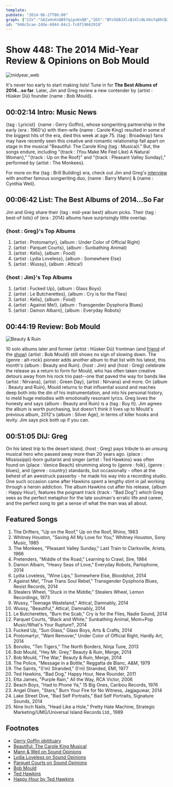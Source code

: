 ```yaml
---
template: 
pubdate: "2014-06-27T00:00"
graph: {"21V":"SAZxHsKnQB97qipsKnQB","2D5":"BFn5EBJXlcBJXlcBLV6n7q8hCBJXlcBJXlceRBqrBJXlczZIiABFFQzBJXlcBFFQzBJ1Rl"}
id: "946c5cae-2dde-484d-84c1-fc8f19662918"
---
```






# Show 448: The 2014 Mid-Year Review & Opinions on Bob Mould

![midyear_web](https://static.soundopinions.org/images/2014/midyear_web.jpg)

It's never too early to start making lists! Tune in for **The Best Albums of 2014…so far**. Later, Jim and Greg review a new contender by {artist : Hüsker Dü} founder {name : Bob Mould}.



## 00:02:14 Intro: Music News

{tag : Lyricist}  {name : Gerry Goffin}, whose songwriting partnership in the early {era : 1960's} with then-wife {name : Carole King} resulted in some of the biggest hits of the era, died this week at age 75. {tag : Broadway} fans may have recently seen this creative and romantic relationship fall apart on stage in the musical "Beautiful: The Carole King {tag : Musica}l." But, the songs endure, including "{track : (You Make Me Feel Like) A Natural Woman}," "{track : Up on the Roof}" and "{track : Pleasant Valley Sunday}," performed by {artist : The Monkees}.

For more on the {tag : Brill Building} era, check out Jim and Greg's [interview](http://www.soundopinions.org/show/291) with another famous songwriting duo, {name : Barry Mann} & {name : Cynthia Weil}.



## 00:06:42 List: The Best Albums of 2014...So Far

Jim and Greg share their {tag : mid-year best} album picks. Their {tag : best-of lists} of {era : 2014} albums have surprisingly little overlap.


### {host : Greg}'s Top Albums

1. {artist : Protomartyr}, {album : Under Color of Official Right}
2. {artist : Parquet Courts}, {album : Sunbathing Animal}
3. {artist : Kelis}, {album : Food}
4. {artist : Lydia Loveless}, {album : Somewhere Else}
5. {artist : Wussy}, {album : Attica!}


### {host : Jim}'s Top Albums

1. {artist : Fucked Up}, {album : Glass Boys}
2. {artist : Le Butcherettes}, {album : Cry is for the Flies}
3. {artist : Kelis}, {album : Food}
4. {artist : Against Me!}, {album : Transgender Dysphoria Blues}
5. {artist : Damon Albarn}, {album : Everyday Robots}



## 00:44:19 Review: Bob Mould

![Beauty & Ruin](https://static.soundopinions.org/assets/448/21V0.jpg)

10 solo albums later and former {artist : Hüsker Dü} frontman (and [friend]( show/119) of the [show]( show/295)) {artist : Bob Mould} still shows no sign of slowing down. The {genre : alt-rock} pioneer adds another album to that list with his latest, this month's {album : Beauty and Ruin}. {host : Jim} and {host : Greg} celebrate the release as a return to form for Mould, who has often taken creative detours away from his rock trio past--one that paved the way for bands like {artist : Nirvana}, {artist : Green Day}, {artist : Nirvana} and more. On {album : Beauty and Ruin}, Mould returns to that influential sound and reaches deep both into the din of his instrumentation, and into his personal history, to meld huge melodies with emotionally resonant lyrics. Greg loves the honesty and says {album : Beauty and Ruin} is a {tag : Buy It}. Jim agrees the album is worth purchasing, but doesn't think it lives up to Mould's previous album, 2012's {album : Silver Age}, in terms of killer hooks and levity. Jim says pick both up if you can.



## 00:51:05 DIJ: Greg

On his latest trip to the desert island, {host : Greg} pays tribute to an unsung musical hero who passed away more than 20 years ago. {place : Mississippi}-born guitarist and singer {artist : Ted Hawkins} was often found on {place : Venice Beach} strumming along to {genre : folk}, {genre : blues}, and {genre : country} standards, but occasionally - often at the behest of an awestruck passerby - he made his way into a recording studio. One such occasion came after Hawkins spent a lengthy stint in jail working through a heroin addiction. The album Hawkins cut after his release, {album : Happy Hour}, features the poignant track {track : "Bad Dog"} which Greg sees as the perfect metaphor for the late soulman's erratic life and career, and the perfect song to get a sense of what the man was all about.



## Featured Songs

1. The Drifters, "Up on the Roof," Up on the Roof,  Rhino, 1963
2. Whitney Houston, "Saving All My Love for You,"  Whitney Houston, Sony Music, 1985
3. The Monkees, "Pleasant Valley Sunday," Last Train to Clarksville,  Arista, 1966
4. Pretenders, "Middle of the Road,"  Learning to Crawl,  Sire, 1984
5. Damon Albarn,  "Heavy Seas of Love,"  Everyday Robots, Parlophone, 2014
6. Lydia Loveless,  "Wine Lips," Somewhere Else,  Bloodshot, 2014
7. Against Me!,  "True Trans Soul Rebel," Transgender Dysphoria Blues, Resist Records, 2014
8. Stealers Wheel, "Stuck in the Middle," Stealers Wheel,  Lemon Recordings, 1973
9. Wussy, "Teenage Wasteland,"  Attica!,  Damnably, 2014
10. Wussy,  "Beautiful,"  Attica!,  Damnably, 2014
11. Le Butcherettes, "Burn the Scab," Cry is for the Flies, Nadie Sound, 2014
12. Parquet Courts, "Black and White," Sunbathing Animal, Mom+Pop Music/What's Your Rupture?, 2014
13. Fucked Up, "Sun Glass," Glass Boys,  Arts & Crafts, 2014
14. Protomartyr, "Want Remover," Under Color of Official Right, Hardly Art, 2014
15. Bonobo, "Ten Tigers," The North Borders, Ninja Tune, 2013
16. Bob Mould,  "Hey Mr. Grey," Beauty & Ruin, Merge, 2014
17. Bob Mould, "The War," Beauty & Ruin, Merge, 2014
18. The Police, "Message in a Bottle," Reggatta de Blanc, A&M, 1979
19. The Saints, "(I'm) Stranded," (I'm) Stranded, EMI, 1977
20. Ted Hawkins, "Bad Dog," Happy Hour, New Rounder, 2011
21. Etta James, "Purple Rain,"  All the Way, RCA Victor, 2006
22. Beach Boys, "Had to Phone Ya," 15 Big Ones, Caribou Records, 1976
23. Angel Olsen, "Stars,"  Burn Your Fire for No Witness,  Jagjaguwar, 2014
24. Lake Street Dive, "Bad Self Portraits," Bad Self Portraits, Signature Sounds, 2014
25. Nine Inch Nails, "Head Like a Hole," Pretty Hate Machine, Strategic Marketing/UMG/Universal Island Records Ltd., 1989



## Footnotes

- [Gerry Goffin obitituary](http://www.nytimes.com/2014/06/20/arts/music/gerry-goffin-prolific-pop-songwriter-is-dead-at-75.html?_r=0)
- [Beautiful: The Carole King Musical](http://www.beautifulonbroadway.com/)
- [Mann & Weil on Sound Opinions](http://www.soundopinions.org/show/291)
- [Lydia Loveless on Sound Opinions](http://www.soundopinions.org/show/348/)
- [Parquet Courts on Sound Opinions](http://www.soundopinions.org/show/415)
- [Bob Mould](http://www.bobmould.com/)
- [Ted Hawkins](http://www.independent.co.uk/news/people/obituary-ted-hawkins-1567807.html)
- [Happy Hour by Ted Hawkins](http://www.amazon.com/Happy-Hour-Ted-Hawkins/dp/B0000002VO)